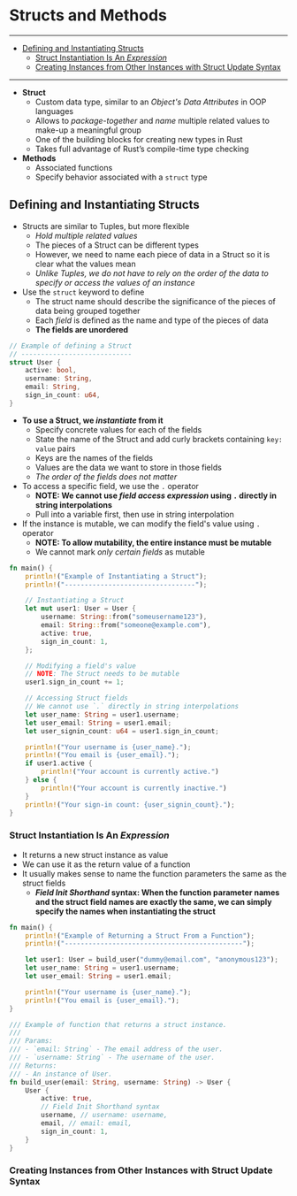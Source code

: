# Structs and Methods

---

- [Defining and Instantiating Structs](#defining-and-instantiating-structs)
  - [Struct Instantiation Is An *Expression*](#struct-instantiation-is-an-expression)
  - [Creating Instances from Other Instances with Struct Update Syntax](#creating-instances-from-other-instances-with-struct-update-syntax)

---

- **Struct**
  - Custom data type, similar to an *Object's Data Attributes* in OOP languages
  - Allows to *package-together* and *name* multiple related values to make-up a meaningful group
  - One of the building blocks for creating new types in Rust
  - Takes full advantage of Rust’s compile-time type checking
- **Methods**
  - Associated functions
  - Specify behavior associated with a `struct` type

## Defining and Instantiating Structs

- Structs are similar to Tuples, but more flexible
  - *Hold multiple related values*
  - The pieces of a Struct can be different types
  - However, we need to name each piece of data in a Struct so it is clear what the values mean
  - *Unlike Tuples, we do not have to rely on the order of the data to specify or access the values of an instance*
- Use the `struct` keyword to define
  - The struct name should describe the significance of the pieces of data being grouped together
  - Each *field* is defined as the name and type of the pieces of data
  - **The fields are unordered**

```rs
// Example of defining a Struct
// ----------------------------
struct User {
    active: bool,
    username: String,
    email: String,
    sign_in_count: u64,
}
```

- **To use a Struct, we *instantiate* from it**
  - Specify concrete values for each of the fields
  - State the name of the Struct and add curly brackets containing `key: value` pairs
  - Keys are the names of the fields
  - Values are the data we want to store in those fields
  - *The order of the fields does not matter*
- To access a specific field, we use the `.` operator
  - **NOTE: We cannot use *field access expression* using `.` directly in string interpolations**
  - Pull into a variable first, then use in string interpolation
- If the instance is mutable, we can modify the field's value using `.` operator
  - **NOTE: To allow mutability, the entire instance must be mutable**
  - We cannot mark *only certain fields* as mutable

```rs
fn main() {
    println!("Example of Instantiating a Struct");
    println!("---------------------------------");

    // Instantiating a Struct
    let mut user1: User = User {
        username: String::from("someusername123"),
        email: String::from("someone@example.com"),
        active: true,
        sign_in_count: 1,
    };

    // Modifying a field's value
    // NOTE: The Struct needs to be mutable
    user1.sign_in_count += 1;

    // Accessing Struct fields
    // We cannot use `.` directly in string interpolations
    let user_name: String = user1.username;
    let user_email: String = user1.email;
    let user_signin_count: u64 = user1.sign_in_count;

    println!("Your username is {user_name}.");
    println!("You email is {user_email}.");
    if user1.active {
        println!("Your account is currently active.")
    } else {
        println!("Your account is currently inactive.")
    }
    println!("Your sign-in count: {user_signin_count}.");
}
```

### Struct Instantiation Is An *Expression*

- It returns a new struct instance as value
- We can use it as the return value of a function
- It usually makes sense to name the function parameters the same as the struct fields
  - ***Field Init Shorthand* syntax: When the function parameter names and the struct field names are exactly the same, we can simply specify the names when instantiating the struct**

```rs
fn main() {
    println!("Example of Returning a Struct From a Function");
    println!("---------------------------------------------");

    let user1: User = build_user("dummy@email.com", "anonymous123");
    let user_name: String = user1.username;
    let user_email: String = user1.email;

    println!("Your username is {user_name}.");
    println!("You email is {user_email}.");
}

/// Example of function that returns a struct instance.
///
/// Params:
/// - `email: String` - The email address of the user.
/// - `username: String` - The username of the user.
/// Returns:
/// - An instance of User.
fn build_user(email: String, username: String) -> User {
    User {
        active: true,
        // Field Init Shorthand syntax
        username, // username: username,
        email, // email: email,
        sign_in_count: 1,
    }
}
```

### Creating Instances from Other Instances with Struct Update Syntax
